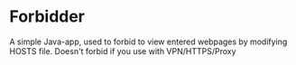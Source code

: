 # Forbidder #
A simple Java-app, used to forbid to view entered webpages by modifying HOSTS file. Doesn't forbid if you use with VPN/HTTPS/Proxy
